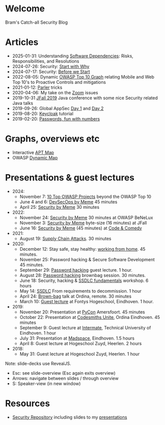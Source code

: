# Welcome

Bram's Catch-all Security Blog

# Articles
* 2025-01-31: Understanding [Software Dependencies](2025-01-10_SBOMs_SCA/readme.md): Risks, Responsibilities, and Resolutions 
* 2024-07-26: Security: [Start with Why](2024-07-26_Why_AppSec/README.md)
* 2024-07-17: Security: [Before we Start](https://www.linkedin.com/pulse/before-we-start-why-bram-patelski-tbaqe/)
* 2022-08-05: Dynamic [OWASP Top 10 Graph](2022-08-05_OWASP_Top10_Graph/owasp_graph.html) relating Mobile and Web Top 10's to Proactive Controls and mitigations
* 2021-01-12: [Parler](2021-01-12_Parler/README.md) tricks
* 2020-04-06: My take on the [Zoom](2020-04-06_Zoom/README.md) issues
* 2019-10-31 [JFall 2019](2019-10-31_JFall/JFall.md) Java conference with some nice Security related Java talks
* 2019-09-26: Global AppSec [Day 1](2019-09-26_Global_AppSec/Day_1.md) and [Day 2](2019-09-26_Global_AppSec/Day_2.md)
* 2019-08-20: [Keycloak](2019-08-20_keycloak_tutorial/README.md) tutorial
* 2019-02-20: [Passwords, fun with numbers](2019-02-20_passwords_fun_with_numbers/README.md)

# Graphs, overviews etc
* Interactive [APT Map](./APT_map/index.html)
* OWASP [Dynamic Map](./OWASP_graph/index.html)

# Presentations & guest lectures
* 2024:
  * November 7: [10 Top OWASP Projects](./presentation/2024-11-07_OWASP_Top_10s.html) beyond the OWASP Top 10 
  * June 4 and 6: [DevSecOps by Meme](presentation/2024-06-04_DevSecOps_by_Meme.html) 45 minutes
  * April 25: [Security by Meme](presentation/2024-04-25_Security_by_Meme.html) 30 minutes
* 2022:
  * November 24: [Security by Meme](https://www.youtube.com/watch?v=rG7QbTf5X-c&ab_channel=OWASPNetherlands) 30 minutes at OWASP BeNeLux
  * November 3: [Security by Meme](presentation/2022-11-03_Security_by_Meme.html) byte-size (16 minutes) at JFall
  * June 16: [Security by Meme](presentation/2022-06-16_Security_by_Meme.html) (45 minutes) at [Code & Comedy]()
* 2021:
  * August 19: [Supply Chain Attacks](presentation/2021-08-19_Supply_chain_attacks.html). 30 minutes
* 2020:
  * December 12: Stay safe, stay healthy: [working from home](presentation/2020-12-10_Working_from_Home.html). 45 minutes.
  * November 25: Password hacking & Secure Software Development 45 minutes.
  * September 29: [Password hacking](presentation/2020-09-29_Password_hacking.html) guest lecture. 1 hour.
  * August 28: [Password hacking](presentation/2020-08-28_Password_brownbag.html) brownbag session. 30 minutes.
  * June 18: Security, hacking & [SSDLC fundamentals](presentation/2020-06-19_Ordina_SSDLC.html) workshop. 6 hours
  * May 14: [SSDLC](https://youtu.be/_38XL044dIA?t=237) From requirements to decommission. 1 hour
  * April 24: [Brown-bag](presentation/2020-04-24_Ordina.html) talk at Ordina, remote. 30 minutes
  * March 10: [Guest lecture](presentation/2020-03-10_Fontys.html) at Fontys Hogeschool, Eindhoven. 1 hour.
* 2019:
  * November 20: Presentation at [PyCon](presentation/2019-11-20_Pycon.html) Amersfoort. 45 minutes
  * October 22: Presentation at [Codesmiths Unite](presentation/2019-10-22_codesmiths_unite.html), Ordina Eindhoven. 45 minutes
  * September 9: Guest lecture at [Intermate](presentation/2019-09-09_intermate.html), Technical University of Eindhoven. 1 hour
  * July 31: Presentation at [Madspace](presentation/2019-07-31_madspace.html), Eindhoven. 1.5 hours
  * April 8: Guest lecture at Hogeschool Zuyd, Heerlen. 2 hours
* 2018:
  * May 31: Guest lecture at Hogeschool Zuyd, Heerlen. 1 hour

Note: slide-decks use RevealJS.
* Esc: see slide-overview (Esc again exits overview)
* Arrows: navigate between slides / through overview
* S: Speaker-view (in new window)


# Resources
* [Security Repository](https://github.com/brampat/security) including slides to my [presentations](https://github.com/brampat/security/tree/master/publications/presentation)